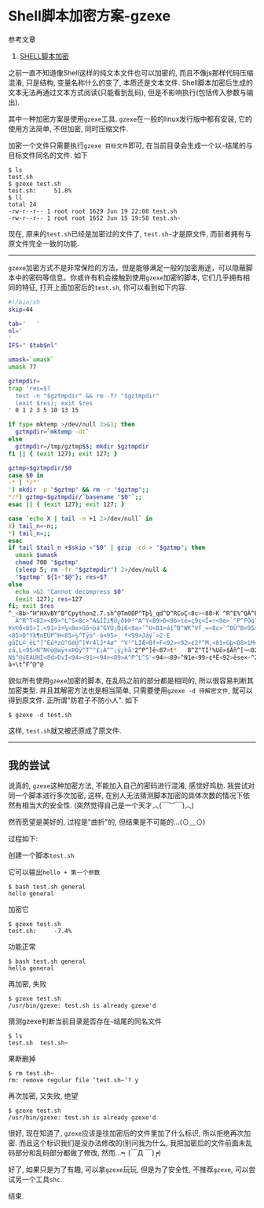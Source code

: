 # Shell脚本加密方案-gzexe

参考文章

1. [SHELL脚本加密](http://www.bubuko.com/infodetail-2019877.html)

之前一直不知道像Shell这样的纯文本文件也可以加密的, 而且不像js那样代码压缩混淆, 只是结构, 变量名称什么的变了, 本质还是文本文件. Shell脚本加密后生成的文本无法再通过文本方式阅读(只能看到乱码), 但是不影响执行(包括传入参数与输出).

其中一种加密方案是使用`gzexe`工具. `gzexe`在一般的linux发行版中都有安装, 它的使用方法简单, 不但加密, 同时压缩文件.

加密一个文件只需要执行`gzexe 目标文件`即可, 在当前目录会生成一个以`~`结尾的与目标文件同名的文件. 如下

```log
$ ls
test.sh
$ gzexe test.sh 
test.sh:	 51.8%
$ ll
total 24
-rw-r--r-- 1 root root 1629 Jun 19 22:08 test.sh
-rw-r--r-- 1 root root 1652 Jun 15 19:58 test.sh~
```

现在, 原来的`test.sh`已经是加密过的文件了, `test.sh~`才是原文件, 而前者拥有与原文件完全一致的功能.

------

`gzexe`加密方式不是非常保险的方法，但是能够满足一般的加密用途，可以隐蔽脚本中的密码等信息。你或许有机会接触到使用`gzexe`加密的脚本, 它们几乎拥有相同的特征, 打开上面加密后的`test.sh`, 你可以看到如下内容.

```bash
#!/bin/sh
skip=44

tab='   '
nl='
'
IFS=" $tab$nl"

umask=`umask`
umask 77

gztmpdir=
trap 'res=$?
  test -n "$gztmpdir" && rm -fr "$gztmpdir"
  (exit $res); exit $res
' 0 1 2 3 5 10 13 15

if type mktemp >/dev/null 2>&1; then
  gztmpdir=`mktemp -dt`
else
  gztmpdir=/tmp/gztmp$$; mkdir $gztmpdir
fi || { (exit 127); exit 127; }

gztmp=$gztmpdir/$0
case $0 in
-* | */*'
') mkdir -p "$gztmp" && rm -r "$gztmp";;
*/*) gztmp=$gztmpdir/`basename "$0"`;;
esac || { (exit 127); exit 127; }

case `echo X | tail -n +1 2>/dev/null` in
X) tail_n=-n;;
*) tail_n=;;
esac
if tail $tail_n +$skip <"$0" | gzip -cd > "$gztmp"; then
  umask $umask
  chmod 700 "$gztmp"
  (sleep 5; rm -fr "$gztmpdir") 2>/dev/null &
  "$gztmp" ${1+"$@"}; res=$?
else
  echo >&2 "Cannot decompress $0"
  (exit 127); res=127
fi; exit $res
^_<8b>^H^HXvBY^B^Cpython2.7.sh^@­TmOÓP^Tþ¾_qd^D^RCoÇ<8c><88>K ^R^E%^QÄ^Eü´/¥»<83><86>®­m'<8c>OC$°^@^B   
  Â^R^T<82><89>^L^S<8c>^A&îÏì¶Û¿ðÞÞ²^A^Y<89>D<9b>të=ç9ç<Ï=÷<9e>`^P^FÒö¨®A^X=^@²}æîf*k92½^T^A<92>Ï<96>?Í8gËîÎ<94>ûk½|´ÒâÛ^LÅh<81>rþ·{<9e>ç`^F:Ì^F<82>A(<9d>^WÝÕ^CgýÔ9^<8b>@\<97>Ç°      Ã)E<8d><83><90>ð×     EÅÎúl©ð<93>,/<82>`<83><9f>¤jzr^Mæd3$wànåÉù^Z+^Rí~9Ô^[í<8e>@%<97>)ïO<91>ý·¥<93>y^N­d6ËÅÙr1ç^^ÌÇõqMÕ 
¥x©ð<85>Ì.<91>ï+¼<8e>ûõ¬òá^GYÜ¡Di6<9a>¯^U<81>áí^B^WK^Vf¸=<8c>`^DÛ^B<95><8b><8c>4ÏÏ^]÷h^@5Êº<96>ðÍ<81><9e>è<8b>>_^_²ÆÒBR^_V( ^Y¹^_
<85>D^Yk¶nEÚP^H<85>¼^Tÿò°-à<95>¸ ª<99>Jáý`>2·E
gåÌL©¸ëL^]^Eúºzû^GéÛ^]¥r4lJ*4ø^_^V²^LIÆ<8f>F<92><92>¢2º^M,<81>ûþ<88>ìM<93>¥<8d>ÊìR^Kk)¯Fò§äã<81>³
zä,L<95>N^N©ò@wÿ+xÞÕÿ^T^^£¡Á^^¡ý¿hã'2^P^]ê<87>t*   B^Z^TÍ²%Uõ»$Äñ^[¬<82>n`Í²T^?e½V^U^[û<8b>X^@èÓÔäÅË*<96>4 á^F9eª0jÛFD^T[^_<86>Qk[;}ÛP8^\^R-=a<8f>K&^Vy^]<91>^S^QèÕ@­ad<8f>L<82> <83>h'<8d>:<9e>jI9îAØ§-<99> LL
N$^@ýEÀUHÍ<8d>DvÌ<94><91><94><89>A^P^L^S'<94><89>^N1e<99>¢ªË<92>êse×·^Z<92><94>Æpõÿbïª^<93>n©<99>¨Són^M<83>åQ^]<9a>^Gº^F<9f>u4²ßH½<82>â°¢5Cg'<88>Ø<96>EÃÔÙ<8d>½<9e>ÃÒS¦<8c>¯@x<8c>©ë¶<88><86>%kÔ<94>^CÞè(æ<9d>ÕS÷¸à^V¶+<85><8d>rþ3¯äfç<9c>Ü·^Vp¶<8a>Îâ^^í(<9f>1îæ»Ë~¯¹L^ZUÆ¸Rn>SÆEÕ@°à&^Q^WÀë<81>U)^V¦ãK¡bÄX0v'Æp1^F<8c>ùÈÆ^[ìaÔ&6×ÒRî<9e>Ò<9b>§è­<8f>hm>UÏæ%S½Cék«<87>º|2êf¹^E±<8b>ùèÑò<9a>ï^[^B^?^@é
à¤\t^F^@^@
```

貌似所有使用`gzexe`加密的脚本, 在乱码之前的部分都是相同的, 所以很容易判断其加密类型. 并且其解密方法也是相当简单, 只需要使用`gzexe -d 待解密文件`, 就可以得到原文件. 正所谓"防君子不防小人". 如下

```
$ gzexe -d test.sh
```

这样, `test.sh`就又被还原成了原文件.

------

## 我的尝试

说真的, `gzexe`这种加密方法, 不能加入自己的密码进行混淆, 感觉好鸡肋. 我尝试对同一个脚本进行多次加密, 这样, 在别人无法猜测脚本加密的具体次数的情况下依然有相当大的安全性. (突然觉得自己是一个天才︿(￣︶￣)︿)

然而愿望是美好的, 过程是"曲折"的, 但结果是不可能的...(⊙﹏⊙)

过程如下:

创建一个脚本`test.sh`

它可以输出`hello + 第一个参数`

```
$ bash test.sh general
hello general
```

加密它

```
$ gzexe test.sh 
test.sh:	 -7.4%
```

功能正常

```
$ bash test.sh general
hello general
```

再加密, 失败

```
$ gzexe test.sh 
/usr/bin/gzexe: test.sh is already gzexe'd
```

猜测gzexe判断当前目录是否存在`~`结尾的同名文件

```
$ ls
test.sh  test.sh~
```

果断删掉

```
$ rm test.sh~
rm: remove regular file ‘test.sh~’? y
```

再次加密, 又失败, 绝望

```
$ gzexe test.sh 
/usr/bin/gzexe: test.sh is already gzexe'd
```

很好, 现在知道了, `gzexe`应该是往加密后的文件里加了什么标识, 所以拒绝再次加密. 而且这个标识我们是没办法修改的(别问我为什么, 我把加密后的文件前面未乱码部分和乱码部分都做了修改, 然而...┑(￣Д ￣)┍)

好了, 如果只是为了有趣, 可以拿`gzexe`玩玩, 但是为了安全性, 不推荐`gzexe`, 可以尝试另一个工具`shc`.

结束.
